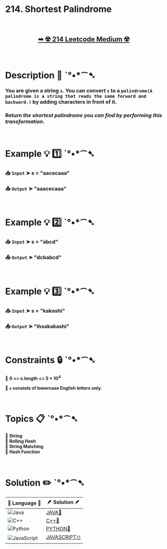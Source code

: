 # 214. Shortest Palindrome

</br>

<h2 align="center"> 

<a href="https://leetcode.com/problems/shortest-palindrome/description/?envType=daily-question&envId=2024-09-20"><strong>➥ ☢️ 214 Leetcode Medium ☢️ </strong></a>
</h2>

</br>

# Description 📜 ˋ°•*⁀➷

### You are given a string `s`. You can convert `s` to a `palindrome(A palindrome is a string that reads the same forward and backward.)` by adding characters in front of it.

### Return *the shortest palindrome you can find by performing this transformation*.

</br>

# Example 💡 1️⃣ ˋ°•*⁀➷

  ### 📥 `Input`  ➤ s = "aacecaaa"

  ### 📤 `Output`  ➤  "aaacecaaa"

</br>

# Example 💡 2️⃣ ˋ°•*⁀➷

  ### 📥 `Input` ➤ s = "abcd"

  ### 📤 `Output`  ➤ "dcbabcd"


</br>

# Example 💡 3️⃣ ˋ°•*⁀➷

  ### 📥 `Input` ➤ s = "kakashi"

  ### 📤 `Output`  ➤ "ihsakakashi"

</br>

# Constraints 🔒 ˋ°•*⁀➷

🔹 **0 <= s.length <= 5 * 10<sup>4</sup>** </br>

🔹 **`s` consists of lowercase English letters only.** </br>

</br>

# Topics 📋 ˋ°•*⁀➷

🔸 **String**  </br>
🔸 **Rolling Hash**  </br>
🔸 **String Matching**  </br>
🔸 **Hash Function**  </br>

</br>

# Solution ✏️ ˋ°•*⁀➷

| 📒 Language 📒  | 🪶 Solution 🪶 |
| ------------- | ------------- |
|  ![Java](https://img.shields.io/badge/java-%23ED8B00.svg?style=for-the-badge&logo=openjdk&logoColor=white)  | [JAVA🍁]() |
|  ![C++](https://img.shields.io/badge/c++-%2300599C.svg?style=for-the-badge&logo=c%2B%2B&logoColor=white)  | [C++🎲]()  |
|  ![Python](https://img.shields.io/badge/python-3670A0?style=for-the-badge&logo=python&logoColor=ffdd54)    | [PYTHON🍰]() |
| ![JavaScript](https://img.shields.io/badge/javascript-%23323330.svg?style=for-the-badge&logo=javascript&logoColor=%23F7DF1E)   | [JAVASCRIPT☃️]() |

